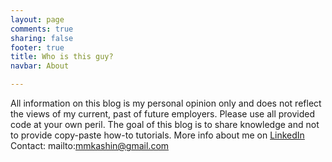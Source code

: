 ```yaml
---
layout: page
comments: true
sharing: false
footer: true
title: Who is this guy?
navbar: About

---
```


All information on this blog is my personal opinion only and does not reflect the views of my current, past of future employers. Please use all provided code at your own peril. The goal of this blog is to share knowledge and not to provide copy-paste how-to tutorials.
More info about me on [LinkedIn](https://www.linkedin.com/pub/michael-kashin/9/a35/228)  
Contact: mailto:mmkashin@gmail.com
